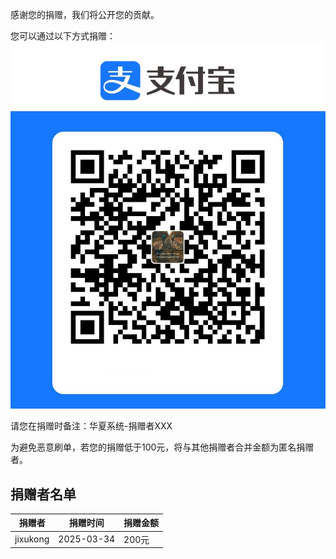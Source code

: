 感谢您的捐赠，我们将公开您的贡献。

您可以通过以下方式捐赠：[![支付宝](1.文档图片/捐赠.jpg)](#捐赠-支付宝)

请您在捐赠时备注：华夏系统-捐赠者XXX

为避免恶意刷单，若您的捐赠低于100元，将与其他捐赠者合并金额为匿名捐赠者。

## 捐赠者名单

|捐赠者|捐赠时间|捐赠金额|
|--|--|--|
|jixukong|2025-03-34|200元|
